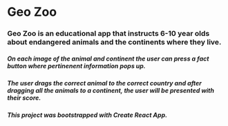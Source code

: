 # Geo Zoo

### Geo Zoo is an educational app that instructs 6-10 year olds about endangered animals and the continents where they live. 

##### On each image of the animal and continent the user can press a fact button where pertinenent information pops up. 

##### The user drags the correct animal to the correct country and after dragging all the animals to a continent, the user will be presented with their score.


##### This project was bootstrapped with Create React App.